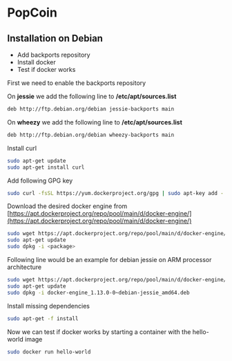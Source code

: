PopCoin
=========
Installation on Debian
-------
  - Add backports repository
  - Install docker
  - Test if docker works

First we need to enable the backports repository

On **jessie** we add the following line to **/etc/apt/sources.list**
```sh
deb http://ftp.debian.org/debian jessie-backports main
```
On **wheezy** we add the following line to **/etc/apt/sources.list**
```sh
deb http://ftp.debian.org/debian wheezy-backports main
```

Install curl
```sh
sudo apt-get update
sudo apt-get install curl
```
Add following GPG key
```sh
sudo curl -fsSL https://yum.dockerproject.org/gpg | sudo apt-key add -
```
Download the desired docker engine from [https://apt.dockerproject.org/repo/pool/main/d/docker-engine/](https://apt.dockerproject.org/repo/pool/main/d/docker-engine/)
```sh
sudo wget https://apt.dockerproject.org/repo/pool/main/d/docker-engine/<package>
sudo apt-get update
sudo dpkg -i <package>
```
Following line would be an example for debian jessie on ARM processor architecture
```sh
sudo wget https://apt.dockerproject.org/repo/pool/main/d/docker-engine/docker-engine_1.13.0-0~debian-jessie_amd64.deb  
sudo apt-get update
sudo dpkg -i docker-engine_1.13.0-0~debian-jessie_amd64.deb 
```
Install missing dependencies
```sh
sudo apt-get -f install
```
Now we can test if docker works by starting a container with the hello-world image
```sh
sudo docker run hello-world
```